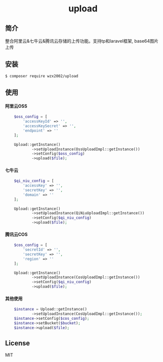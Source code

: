 <h1 align="center"> upload </h1>

## 简介

整合阿里云&七牛云&腾讯云存储的上传功能。支持tp和laravel框架, base64图片上传

## 安装

```shell
$ composer require wzx2002/upload
```

## 使用

#### 阿里云OSS

```php
    $oss_config = [
        'accessKeyId' => '',
        'accessKeySecret' => '',
        'endpoint' => ''
    ];
    
    Upload::getInstance()
            ->setUploadInstance(OssUploadImpl::getInstance())
            ->setConfig($oss_config)
            ->upload($file);
```

#### 七牛云

```php
    $qi_niu_config = [
        'accessKey' => '',
        'secretKey' => '',
        'domain' => ''
    ];
    
    Upload::getInstance()
            ->setUploadInstance(QiNiuUploadImpl::getInstance())
            ->setConfig($qi_niu_config)
            ->upload($file);
```

#### 腾讯云COS

```php
    $cos_config = [
        'secretId' => '',
        'secretKey' => '',
        'region' => ''
    ];
    
    Upload::getInstance()
            ->setUploadInstance(CosUploadImpl::getInstance())
            ->setConfig($qi_niu_config)
            ->upload($file);
```

#### 其他使用

```php
    $instance = Upload::getInstance()
            ->setUploadInstance(CosUploadImpl::getInstance());
    $instance->setConfig($cos_config);
    $instance->setBucket($bucket);
    $instance->upload($file);
```

## License

MIT
